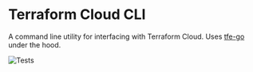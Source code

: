 # Terraform Cloud CLI

A command line utility for interfacing with Terraform Cloud. Uses [tfe-go][] under the hood.

![Tests](https://github.com/cbsinteractive/tfc-cli/actions/workflows/tests.yml/badge.svg)

[tfe-go]: https://github.com/hashicorp/go-tfe

